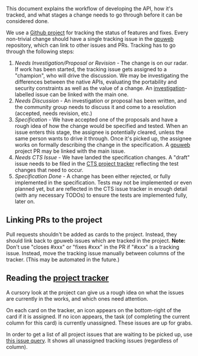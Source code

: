 This document explains the workflow of developing the API, how it's tracked, and what stages a change needs to go through before it can be considered done.

We use a [Github project](https://github.com/orgs/gpuweb/projects/1) for tracking the status of features and fixes. Every non-trivial change should have a single tracking issue in the [gpuweb](https://github.com/gpuweb/gpuweb) repository, which can link to other issues and PRs. Tracking has to go through the following steps:

  1. _Needs Investigation/Proposal or Revision_ - The change is on our radar. If work has been started, the tracking issue gets assigned to a "champion", who will drive the discussion. We may be investigating the differences between the native APIs, evaluating the portability and security constraints as well as the value of a change. An [investigation](https://github.com/gpuweb/gpuweb/labels/investigation)-labelled issue can be linked with the main one.
  1. _Needs Discussion_ - An investigation or proposal has been written, and the community group needs to discuss it and come to a resolution (accepted, needs revision, etc.)
  1. _Specification_ - We have accepted one of the proposals and have a rough idea of how the change would be specified and tested. When an issue enters this stage, the assignee is potentially cleared, unless the same person wants to drive it through. Once it's picked up, the assignee works on formally describing the change in the specification. A [gpuweb](https://github.com/gpuweb/gpuweb) project PR may be linked with the main issue.
  1. _Needs CTS Issue_ - We have landed the specification changes. A "draft" issue needs to be filed in the [CTS project tracker](https://github.com/orgs/gpuweb/projects/3) reflecting the test changes that need to occur.
  1. _Specification Done_ - A change has been either rejected, or fully implemented in the specification. Tests may not be implemented or even planned yet, but are reflected in the CTS issue tracker in enough detail (with any necessary TODOs) to ensure the tests are implemented fully, later on.

## Linking PRs to the project

Pull requests shouldn't be added as cards to the project. Instead, they should link back to gpuweb issues which are tracked in the project. **Note:** Don't use "closes #xxx" or "fixes #xxx" in the PR if "#xxx" is a tracking issue. Instead, move the tracking issue manually between columns of the tracker. (This may be automated in the future.)

## Reading the [project tracker](https://github.com/orgs/gpuweb/projects/1)

A cursory look at the project can give us a rough idea on what the issues are currently in the works, and which ones need attention.

On each card on the tracker, an icon appears on the bottom-right of the card if it is assigned. If no icon appears, the task (of completing the current column for this card) is currently unassigned. These issues are up for grabs.

In order to get a list of all project issues that are waiting to be picked up, use [this issue query](https://github.com/gpuweb/gpuweb/issues?q=is%3Aopen+is%3Aissue+project%3Agpuweb%2F1+no%3Aassignee). It shows all unassigned tracking issues (regardless of column).